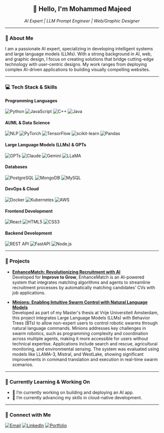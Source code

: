 <h2 align="center">👋 Hello, I'm Mohammed Majeed</h2>
<p align="center">
  <em>AI Expert | LLM Prompt Engineer | Web/Graphic Designer</em><br>
</p>

---

### 💼 About Me
I am a passionate AI expert, specializing in developing intelligent systems and large language models (LLMs). With a strong background in AI, web, and graphic design, I focus on creating solutions that bridge cutting-edge technology with user-centric designs. My work ranges from deploying complex AI-driven applications to building visually compelling websites.

---

### 💻 Tech Stack & Skills

#### **Programming Languages**
![Python](https://img.shields.io/badge/Python-555555?style=flat-square&logo=python&logoColor=white)
![JavaScript](https://img.shields.io/badge/JavaScript-555555?style=flat-square&logo=javascript&logoColor=white)
![C++](https://img.shields.io/badge/C++-555555?style=flat-square&logo=c%2B%2B&logoColor=white)
![Java](https://img.shields.io/badge/Java-555555?style=flat-square&logo=java&logoColor=white)

#### **AI/ML & Data Science**
![NLP](https://img.shields.io/badge/NLP-555555?style=flat-square&logo=nlp&logoColor=white)
![PyTorch](https://img.shields.io/badge/PyTorch-555555?style=flat-square&logo=pytorch&logoColor=white)
![TensorFlow](https://img.shields.io/badge/TensorFlow-555555?style=flat-square&logo=tensorflow&logoColor=white)
![scikit-learn](https://img.shields.io/badge/scikit--learn-555555?style=flat-square&logo=scikit-learn&logoColor=white)
![Pandas](https://img.shields.io/badge/Pandas-555555?style=flat-square&logo=pandas&logoColor=white)

#### **Large Language Models (LLMs) & GPTs**
![GPTs](https://img.shields.io/badge/GPTs-555555?style=flat-square&logo=openai&logoColor=white)
![Claude](https://img.shields.io/badge/Claude-555555?style=flat-square&logo=anthropic&logoColor=white)
![Gemini](https://img.shields.io/badge/Gemini-555555?style=flat-square&logo=google&logoColor=white)
![LLaMA](https://img.shields.io/badge/LLaMA-555555?style=flat-square&logo=meta&logoColor=white)

#### **Databases**
![PostgreSQL](https://img.shields.io/badge/PostgreSQL-555555?style=flat-square&logo=postgresql&logoColor=white)
![MongoDB](https://img.shields.io/badge/MongoDB-555555?style=flat-square&logo=mongodb&logoColor=white)
![MySQL](https://img.shields.io/badge/MySQL-555555?style=flat-square&logo=mysql&logoColor=white)

#### **DevOps & Cloud**
![Docker](https://img.shields.io/badge/Docker-555555?style=flat-square&logo=docker&logoColor=white)
![Kubernetes](https://img.shields.io/badge/Kubernetes-555555?style=flat-square&logo=kubernetes&logoColor=white)
![AWS](https://img.shields.io/badge/AWS-555555?style=flat-square&logo=amazon-aws&logoColor=white)

#### **Frontend Development**
![React](https://img.shields.io/badge/React-555555?style=flat-square&logo=react&logoColor=white)
![HTML5](https://img.shields.io/badge/HTML5-555555?style=flat-square&logo=html5&logoColor=white)
![CSS3](https://img.shields.io/badge/CSS3-555555?style=flat-square&logo=css3&logoColor=white)

#### **Backend Development**
![REST API](https://img.shields.io/badge/REST_API-555555?style=flat-square&logo=api&logoColor=white)
![FastAPI](https://img.shields.io/badge/FastAPI-555555?style=flat-square&logo=fastapi&logoColor=white)
![Node.js](https://img.shields.io/badge/Node.js-555555?style=flat-square&logo=node.js&logoColor=white)


---

### 🚀 Projects
- **<a href="https://improvetogrow.nl" target="_blank" rel="noopener noreferrer">EnhanceMatch: Revolutionizing Recruitment with AI</a>**  
  Developed for **Improve to Grow**, EnhanceMatch is an AI-powered system that integrates matching algorithms and agents to streamline recruitment processes by automatically matching candidates’ CVs with job applications.
  
- **[Minions: Enabling Intuitive Swarm Control with Natural Language Models](#)**  
  Developed as part of my Master's thesis at Vrije Universiteit Amsterdam, this project integrates Large Language Models (LLMs) with Behavior Trees (BTs) to allow non-expert users to control robotic swarms through natural language commands. Minions addresses key challenges in swarm robotics, such as programming complexity and coordination across multiple agents, making it more accessible for users without technical expertise. Applications include search and rescue, agricultural monitoring, and environmental sensing. The system was evaluated using models like LLAMA-3, Mistral, and WestLake, showing significant improvements in command translation and execution in real-time swarm scenarios.


---

### 🌱 Currently Learning & Working On
- 🔭 I’m currently working on building and deploying an AI app.
- 🌱 I’m currently advancing my skills in cloud-native development.

---


### 🔗 Connect with Me
<p align="left">
  <a href="mailto:Mohammed.y.majeed@gmail.com"><img src="https://img.shields.io/badge/Email-D14836?style=for-the-badge&logo=gmail&logoColor=white" alt="Email" /></a>
  <a href="https://www.linkedin.com/in/mohammed-majeed-b3347376/" target="_blank"><img src="https://img.shields.io/badge/LinkedIn-0077B5?style=for-the-badge&logo=linkedin&logoColor=white" alt="LinkedIn" /></a>
  <a href="https://mohammed-majeed.github.io/" target="_blank"><img src="https://img.shields.io/badge/Portfolio-181717?style=for-the-badge&logo=github&logoColor=white" alt="Portfolio" /></a>
</p>
